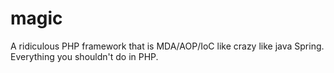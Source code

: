 magic
=====

A ridiculous PHP framework that is MDA/AOP/IoC like crazy like java Spring.  Everything you shouldn't do in PHP. 